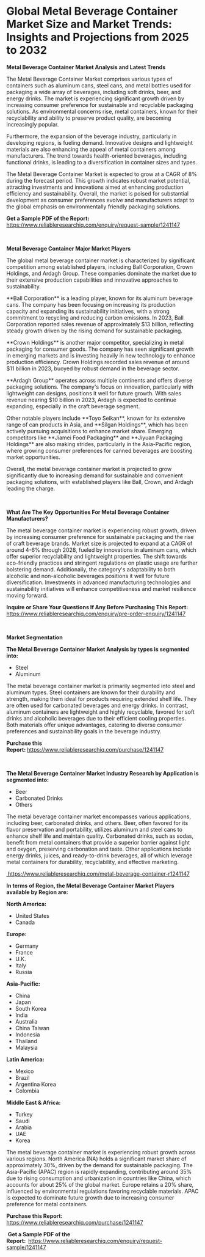 <p><h1>Global Metal Beverage Container Market Size and Market Trends: Insights and Projections from 2025 to 2032</h1></p><p><strong>Metal Beverage Container Market Analysis and Latest Trends</strong></p>
<p><p>The Metal Beverage Container Market comprises various types of containers such as aluminum cans, steel cans, and metal bottles used for packaging a wide array of beverages, including soft drinks, beer, and energy drinks. The market is experiencing significant growth driven by increasing consumer preference for sustainable and recyclable packaging solutions. As environmental concerns rise, metal containers, known for their recyclability and ability to preserve product quality, are becoming increasingly popular.</p><p>Furthermore, the expansion of the beverage industry, particularly in developing regions, is fueling demand. Innovative designs and lightweight materials are also enhancing the appeal of metal containers among manufacturers. The trend towards health-oriented beverages, including functional drinks, is leading to a diversification in container sizes and types.</p><p>The Metal Beverage Container Market is expected to grow at a CAGR of 8% during the forecast period. This growth indicates robust market potential, attracting investments and innovations aimed at enhancing production efficiency and sustainability. Overall, the market is poised for substantial development as consumer preferences evolve and manufacturers adapt to the global emphasis on environmentally friendly packaging solutions.</p></p>
<p><strong>Get a Sample PDF of the Report:&nbsp;</strong> <a href="https://www.reliableresearchiq.com/enquiry/request-sample/1241147?utm_campaign=2324&utm_medium=2&utm_source=Github&utm_content=ia&utm_term=19042025&utm_id=metal-beverage-container">https://www.reliableresearchiq.com/enquiry/request-sample/1241147</a></p>
<p>&nbsp;</p>
<p><strong>Metal Beverage Container Major Market Players</strong></p>
<p><p>The global metal beverage container market is characterized by significant competition among established players, including Ball Corporation, Crown Holdings, and Ardagh Group. These companies dominate the market due to their extensive production capabilities and innovative approaches to sustainability.</p><p>**Ball Corporation** is a leading player, known for its aluminum beverage cans. The company has been focusing on increasing its production capacity and expanding its sustainability initiatives, with a strong commitment to recycling and reducing carbon emissions. In 2023, Ball Corporation reported sales revenue of approximately $13 billion, reflecting steady growth driven by the rising demand for sustainable packaging.</p><p>**Crown Holdings** is another major competitor, specializing in metal packaging for consumer goods. The company has seen significant growth in emerging markets and is investing heavily in new technology to enhance production efficiency. Crown Holdings recorded sales revenue of around $11 billion in 2023, buoyed by robust demand in the beverage sector.</p><p>**Ardagh Group** operates across multiple continents and offers diverse packaging solutions. The company's focus on innovation, particularly with lightweight can designs, positions it well for future growth. With sales revenue nearing $10 billion in 2023, Ardagh is expected to continue expanding, especially in the craft beverage segment.</p><p>Other notable players include **Toyo Seikan**, known for its extensive range of can products in Asia, and **Silgan Holdings**, which has been actively pursuing acquisitions to enhance market share. Emerging competitors like **Jiamei Food Packaging** and **Jiyuan Packaging Holdings** are also making strides, particularly in the Asia-Pacific region, where growing consumer preferences for canned beverages are boosting market opportunities.</p><p>Overall, the metal beverage container market is projected to grow significantly due to increasing demand for sustainable and convenient packaging solutions, with established players like Ball, Crown, and Ardagh leading the charge.</p></p>
<p>&nbsp;</p>
<p><strong>What Are The Key Opportunities For Metal Beverage Container Manufacturers?</strong></p>
<p><p>The metal beverage container market is experiencing robust growth, driven by increasing consumer preference for sustainable packaging and the rise of craft beverage brands. Market size is projected to expand at a CAGR of around 4-6% through 2028, fueled by innovations in aluminum cans, which offer superior recyclability and lightweight properties. The shift towards eco-friendly practices and stringent regulations on plastic usage are further bolstering demand. Additionally, the category's adaptability to both alcoholic and non-alcoholic beverages positions it well for future diversification. Investments in advanced manufacturing technologies and sustainability initiatives will enhance competitiveness and market resilience moving forward.</p></p>
<p><strong>Inquire or Share Your Questions If Any Before Purchasing This Report:</strong> <a href="https://www.reliableresearchiq.com/enquiry/pre-order-enquiry/1241147?utm_campaign=2324&utm_medium=2&utm_source=Github&utm_content=ia&utm_term=19042025&utm_id=metal-beverage-container">https://www.reliableresearchiq.com/enquiry/pre-order-enquiry/1241147</a></p>
<p>&nbsp;</p>
<p><strong>Market Segmentation</strong></p>
<p><strong>The Metal Beverage Container Market Analysis by types is segmented into:</strong></p>
<p><ul><li>Steel</li><li>Aluminum</li></ul></p>
<p><p>The metal beverage container market is primarily segmented into steel and aluminum types. Steel containers are known for their durability and strength, making them ideal for products requiring extended shelf life. They are often used for carbonated beverages and energy drinks. In contrast, aluminum containers are lightweight and highly recyclable, favored for soft drinks and alcoholic beverages due to their efficient cooling properties. Both materials offer unique advantages, catering to diverse consumer preferences and sustainability goals in the beverage industry.</p></p>
<p><strong>Purchase this Report:&nbsp;</strong><a href="https://www.reliableresearchiq.com/purchase/1241147?utm_campaign=2324&utm_medium=2&utm_source=Github&utm_content=ia&utm_term=19042025&utm_id=metal-beverage-container">https://www.reliableresearchiq.com/purchase/1241147</a></p>
<p>&nbsp;</p>
<p><strong>The Metal Beverage Container Market Industry Research by Application is segmented into:</strong></p>
<p><ul><li>Beer</li><li>Carbonated Drinks</li><li>Others</li></ul></p>
<p><p>The metal beverage container market encompasses various applications, including beer, carbonated drinks, and others. Beer, often favored for its flavor preservation and portability, utilizes aluminum and steel cans to enhance shelf life and maintain quality. Carbonated drinks, such as sodas, benefit from metal containers that provide a superior barrier against light and oxygen, preserving carbonation and taste. Other applications include energy drinks, juices, and ready-to-drink beverages, all of which leverage metal containers for durability, recyclability, and effective marketing.</p></p>
<p><a href="https://www.reliableresearchiq.com/metal-beverage-container-r1241147?utm_campaign=2324&utm_medium=2&utm_source=Github&utm_content=ia&utm_term=19042025&utm_id=metal-beverage-container">&nbsp;https://www.reliableresearchiq.com/metal-beverage-container-r1241147</a></p>
<p><strong>In terms of Region, the Metal Beverage Container Market Players available by Region are:</strong></p>
<p>
    <p> <strong> North America: </strong>
        <ul>
            <li>United States</li>
            <li>Canada</li>
        </ul>
        </p> 
    <p> <strong> Europe: </strong>
        <ul>
            <li>Germany</li>
            <li>France</li>
            <li>U.K.</li>
            <li>Italy</li>
            <li>Russia</li>
        </ul>
        </p> 
    <p> <strong> Asia-Pacific: </strong>
        <ul>
            <li>China</li>
            <li>Japan</li>
            <li>South Korea</li>
            <li>India</li>
            <li>Australia</li>
            <li>China Taiwan</li>
            <li>Indonesia</li>
            <li>Thailand</li>
            <li>Malaysia</li>
        </ul>
        </p> 
    <p> <strong> Latin America: </strong>
        <ul>
            <li>Mexico</li>
            <li>Brazil</li>
            <li>Argentina Korea</li>
            <li>Colombia</li>
        </ul>
        </p> 
    <p> <strong> Middle East & Africa: </strong>
        <ul>
            <li>Turkey</li>
            <li>Saudi</li>
            <li>Arabia</li>
            <li>UAE</li>
            <li>Korea</li>
        </ul>
    </p>
    </p>
<p><p>The metal beverage container market is experiencing robust growth across various regions. North America (NA) holds a significant market share of approximately 30%, driven by the demand for sustainable packaging. The Asia-Pacific (APAC) region is rapidly expanding, contributing around 35% due to rising consumption and urbanization in countries like China, which accounts for about 25% of the global market. Europe retains a 20% share, influenced by environmental regulations favoring recyclable materials. APAC is expected to dominate future growth due to increasing consumer preference for metal containers.</p></p>
<p><strong>Purchase this Report: </strong><a href="https://www.reliableresearchiq.com/purchase/1241147?utm_campaign=2324&utm_medium=2&utm_source=Github&utm_content=ia&utm_term=19042025&utm_id=metal-beverage-container">https://www.reliableresearchiq.com/purchase/1241147</a></p>
<p>&nbsp;<strong>Get a Sample PDF of the Report:&nbsp;&nbsp;</strong><a href="https://www.reliableresearchiq.com/enquiry/request-sample/1241147?utm_campaign=2324&utm_medium=2&utm_source=Github&utm_content=ia&utm_term=19042025&utm_id=metal-beverage-container">https://www.reliableresearchiq.com/enquiry/request-sample/1241147</a></p>
<p><strong></strong></p>
<p><p></p><p></p><p></p></p>